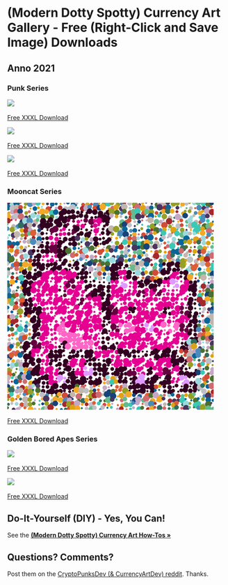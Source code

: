 # (Modern Dotty Spotty) Currency Art Gallery - Free (Right-Click and Save Image) Downloads


## Anno 2021

### Punk Series

![](https://github.com/pixelartexchange/pixelart.howto/raw/master/currency/i/punk-10190-currency-v2@2x.png)

[Free XXXL Download](https://github.com/pixelartexchange/pixelart.howto/raw/master/currency/i/punk-10190-currency-v2@2x.svg)

![](https://github.com/pixelartexchange/pixelart.howto/raw/master/currency/i/punk-10100-currency-v2@2x.png)

[Free XXXL Download](https://github.com/pixelartexchange/pixelart.howto/raw/master/currency/i/punk-10100-currency-v2@2x.svg)


![](https://github.com/pixelartexchange/pixelart.howto/raw/master/currency/i/punk-10088-currency-v2@2x.png)

[Free XXXL Download](https://github.com/pixelartexchange/pixelart.howto/raw/master/currency/i/punk-10088-currency-v2@2x.svg)




### Mooncat Series

![](https://github.com/cryptocopycats/mooncats/raw/master/spots/i/currency-v2-0077c8278d@2x.png)

[Free XXXL Download](https://github.com/cryptocopycats/mooncats/raw/master/spots/i/currency-v2-0077c8278d@2x.svg)



### Golden Bored Apes Series


![](https://github.com/pixelartexchange/pixelart.howto/raw/master/currency-bored-apes/i/boredape_au-8-currency-v2@2x.png)

[Free XXXL Download](https://github.com/pixelartexchange/pixelart.howto/raw/master/currency-bored-apes/i/boredape_au-8-currency-v2@2x.svg)



![](https://github.com/pixelartexchange/pixelart.howto/raw/master/currency-bored-apes/i/boredape_au-27-currency-v2@2x.png)

[Free XXXL Download](https://github.com/pixelartexchange/pixelart.howto/raw/master/currency-bored-apes/i/boredape_au-27-currency-v2@2x.svg)







## Do-It-Yourself (DIY) - Yes, You Can!

See the [**(Modern Dotty Spotty) Currency Art How-Tos »**](https://github.com/pixelartexchange/pixelart.howto#punk-art-1-challenge-series---modern-dotty-spotty-currency-art-how-tos)




## Questions? Comments?

Post them on the [CryptoPunksDev (& CurrencyArtDev) reddit](https://old.reddit.com/r/CryptoPunksDev). Thanks.

